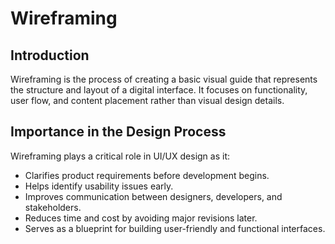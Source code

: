 # Wireframing

## Introduction

Wireframing is the process of creating a basic visual guide that represents the structure and layout of a digital interface. It focuses on functionality, user flow, and content placement rather than visual design details.

## Importance in the Design Process

Wireframing plays a critical role in UI/UX design as it:

- Clarifies product requirements before development begins.
- Helps identify usability issues early.
- Improves communication between designers, developers, and stakeholders.
- Reduces time and cost by avoiding major revisions later.
- Serves as a blueprint for building user-friendly and functional interfaces.
